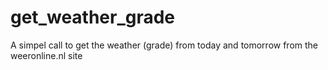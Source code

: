 # get_weather_grade
A simpel call to get the weather (grade) from today and tomorrow from the weeronline.nl site
